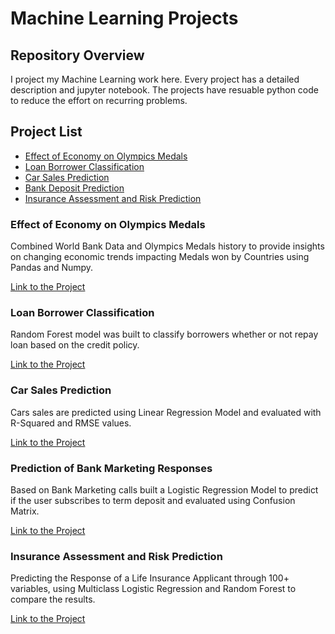 # Machine Learning Projects
## Repository Overview
I project my Machine Learning work here. Every project has a detailed description and jupyter notebook.
The projects have resuable python code to reduce the effort on recurring problems.
 ## Project List
 * [Effect of Economy on Olympics Medals](#project1)
 * [Loan Borrower Classification](#project2)
 * [Car Sales Prediction](#project3)
 * [Bank Deposit Prediction](#project4)
 * [Insurance Assessment and Risk Prediction](#project5)
 
 <a id="project1"></a>
 ### Effect of Economy on Olympics Medals
 
Combined World Bank Data and Olympics Medals history to provide insights on changing economic trends impacting Medals won by Countries using Pandas and Numpy.

[Link to the Project](./EconomyOnOlympics)
 
 <a id="project2"></a>
 ### Loan Borrower Classification
 
 Random Forest model was built to classify borrowers whether or not repay loan based on the credit policy.
 
 [Link to the Project](./LoanBorrowerClassification)
 
 <a id="project3"></a>
 ### Car Sales Prediction
 
 Cars sales are predicted using Linear Regression Model and evaluated with R-Squared and RMSE values.
 
 [Link to the Project](./CarSalesPrediction)
 
 <a id="project4"></a>
 ### Prediction of Bank Marketing Responses
 
Based on Bank Marketing calls built a Logistic Regression Model to predict if the user subscribes to term deposit and evaluated using Confusion Matrix.

[Link to the Project](./BankMarketingResponses)

 <a id="project5"></a>
### Insurance Assessment and Risk Prediction

Predicting the Response of a Life Insurance Applicant through 100+ variables, using Multiclass Logistic Regression and Random Forest to compare the results.

[Link to the Project](./InsuranceAssessment)




